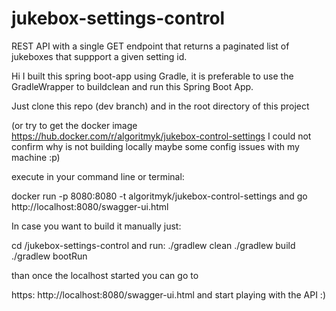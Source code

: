 
# jukebox-settings-control
 
REST API with a single GET endpoint that returns a paginated list of jukeboxes that suppport a given setting id.

Hi I built this spring boot-app using Gradle, it is preferable to use the GradleWrapper to buildclean and run this Spring Boot App.

Just clone this repo (dev branch) and in the root directory of this project

(or try to get the docker image https://hub.docker.com/r/algoritmyk/jukebox-control-settings I could not confirm why is not building locally maybe some config issues with my machine :p)

execute in your command line or terminal:

docker run -p 8080:8080 -t algoritmyk/jukebox-control-settings
and go http://localhost:8080/swagger-ui.html

In case you want to build it manually just: 

cd /jukebox-settings-control
and run:
./gradlew clean
./gradlew build
./gradlew bootRun

than once the localhost started you can go to 

https: http://localhost:8080/swagger-ui.html and start playing with the API :)


